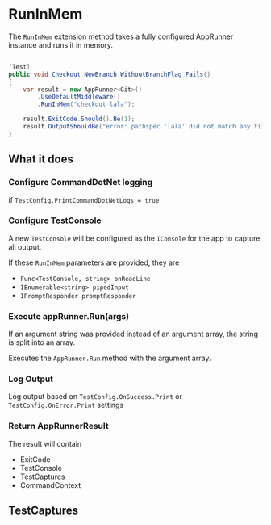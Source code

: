 # RunInMem

The `RunInMem` extension method takes a fully configured AppRunner instance and runs it in memory.

```c#

[Test]
public void Checkout_NewBranch_WithoutBranchFlag_Fails()
{
    var result = new AppRunner<Git>()
        .UseDefaultMiddleware()
        .RunInMem("checkout lala");

    result.ExitCode.Should().Be(1);
    result.OutputShouldBe("error: pathspec 'lala' did not match any file(s) known to git" );
}
```

## What it does

### Configure CommandDotNet logging

if `TestConfig.PrintCommandDotNetLogs = true`

### Configure TestConsole

A new `TestConsole` will be configured as the `IConsole` for the app to capture all output.

If these `RunInMem` parameters are provided, they are  

* `Func<TestConsole, string> onReadLine`
* `IEnumerable<string> pipedInput`
* `IPromptResponder promptResponder`

### Execute appRunner.Run(args)

If an argument string was provided instead of an argument array, the string is split into an array.

Executes the `AppRunner.Run` method with the argument array.

### Log Output

Log output based on `TestConfig.OnSuccess.Print` or `TestConfig.OnError.Print` settings

### Return AppRunnerResult

The result will contain 

* ExitCode
* TestConsole
* TestCaptures
* CommandContext

## TestCaptures